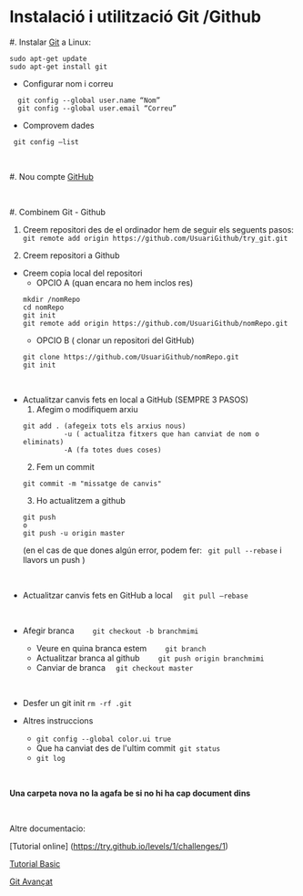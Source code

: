 # Instalació i utilització Git /Github


#.  Instalar [Git](https://git-scm.com/book/es/v1/Empezando-Instalando-Git) a Linux:
```
sudo apt-get update
sudo apt-get install git
```

  * Configurar nom i correu 
```
  git config --global user.name “Nom”
  git config --global user.email “Correu”
```
  * Comprovem dades
```
 git config –list
```
<br>


#. Nou compte [GitHub](https://github.com) 

<br>

#. Combinem Git - Github
1. Creem repositori des de el ordinador hem de seguir els seguents pasos:
```git remote add origin https://github.com/UsuariGithub/try_git.git```

2. Creem repositori a Github
* Creem copia local del repositori
	* OPCIO A (quan encara no hem inclos res) 
	```
	mkdir /nomRepo
	cd nomRepo
	git init 
	git remote add origin https://github.com/UsuariGithub/nomRepo.git
	```
	* OPCIO B ( clonar un repositori del GitHub)
	```
	git clone https://github.com/UsuariGithub/nomRepo.git
	git init 
	```
	
<br>

* Actualitzar canvis fets en local a GitHub (SEMPRE 3 PASOS)
	1. Afegim o modifiquem arxiu
    ```
    git add . (afegeix tots els arxius nous)
              -u ( actualitza fitxers que han canviat de nom o eliminats)
              -A (fa totes dues coses)
    ```
  	2. Fem un commit
    ```
    git commit -m "missatge de canvis"
    ```
   	3. Ho actualitzem a github
    ```
    git push 
    o
    git push -u origin master
    ```
    (en el cas de que dones algún error, podem fer: ``` git pull --rebase``` i llavors un push )
    
<br>
	
* Actualitzar canvis fets en GitHub a local
  ```   git pull –rebase   ```
  
  <br>
  
* Afegir branca 
 	```  	git checkout -b branchmimi  	```
	* Veure en quina branca estem
	``` 	git branch 	```
	* Actualitzar branca al github
	``` 	git push origin branchmimi 	```
	* Canviar de branca 
  ```   git checkout master   ```

<br>

* Desfer un git init
```rm -rf .git```

* Altres instruccions
	* ```git config --global color.ui true ```
	* Que ha canviat des de l'ultim commit``` git status```
	* ```git log```


<br>

**Una carpeta nova no la agafa be si no hi ha cap document dins**

<br>

Altre documentacio: 

[Tutorial online] (https://try.github.io/levels/1/challenges/1)

[Tutorial Basic](http://rogerdudler.github.io/git-guide/index.es.html)

[Git Avançat](https://git-scm.com/book/es/v1)
